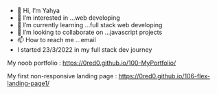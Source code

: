 - 👋 Hi, I’m Yahya
- 👀 I’m interested in ...web developing
- 🌱 I’m currently learning ...full stack web developing
- 💞️ I’m looking to collaborate on ...javascript projects
- 📫 How to reach me ...email
-    I started 23/3/2022 in my full stack dev journey

My noob portfolio : https://0red0.github.io/100-MyPortfolio/

My first non-responsive landing page : https://0red0.github.io/106-flex-landing-page1/

<!---
0red0/0red0 is a ✨ special ✨ repository because its `README.md` (this file) appears on your GitHub profile.
You can click the Preview link to take a look at your changes.
--->
